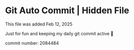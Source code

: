 # Git Auto Commit | Hidden File

This file was added Feb 12, 2025

Just for fun and keeping my daily git commit active 🤪

commit number: 2084484
